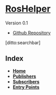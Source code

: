 # [RosHelper]()
Version 0.1

- [Github Repository](http://github.com/wallarelvo/roshelper)

[ditto:searchbar]

## Index
- [**Home**]()
- [**Publishers**](#docs/publishers)
- [**Subscribers**](#docs/subscribers)
- [**Entry Points**](#docs/entry_points)

